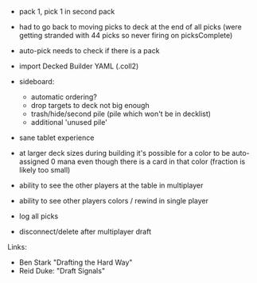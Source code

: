 

- pack 1, pick 1 in second pack

- had to go back to moving picks to deck at the end of all picks
  (were getting stranded with 44 picks so never firing on picksComplete)

- auto-pick needs to check if there is a pack

- import Decked Builder YAML (.coll2)

- sideboard:
    - automatic ordering?
    - drop targets to deck not big enough
    - trash/hide/second pile (pile which won't be in decklist) 
    - additional 'unused pile'

- sane tablet experience

- at larger deck sizes during building it's possible for a color
  to be auto-assigned 0 mana even though there is a card in that color
  (fraction is likely too small)

- ability to see the other players at the table in multiplayer

- ability to see other players colors / rewind in single player

- log all picks 

- disconnect/delete after multiplayer draft

Links:

- Ben Stark "Drafting the Hard Way"
- Reid Duke: "Draft Signals"

